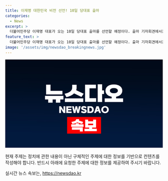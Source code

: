 ```yaml
---
title: 이재명 대한민국 비전 선언! 10일 당대표 출마
categories:
  - News
excerpt: >
  더불어민주당 이재명 대표가 오는 10일 당대표 출마를 선언할 예정이다. 출마 기자회견에서는 국가 위기 극복과 새로운 경제 성장을 통한 민생 회복 정책 대안을 발표할 예정이며, 민주당의 발전 방안과 대한민국의 비전을 제시할 것으로 전해졌다. 한편, 출마 의사를 밝힌 김두관 전 의원은 광주를 찾아 5·18 국립묘지 참배와 함께 강기정 광주광역시장을 만날 예정이다. #민주당 #당대표 #이재명
feature_text: >
  더불어민주당 이재명 대표가 오는 10일 당대표 출마를 선언할 예정이다. 출마 기자회견에서는 국가 위기 극복과 새로운 경제 성장을 통한 민생 회복 정책 대안을 발표할 예정이며, 민주당의 발전 방안과 대한민국의 비전을 제시할 것으로 전해졌다. 한편, 출마 의사를 밝힌 김두관 전 의원은 광주를 찾아 5·18 국립묘지 참배와 함께 강기정 광주광역시장을 만날 예정이다. #민주당 #당대표 #이재명
image: '/assets/img/newsdao_breakingnews.jpg'
---
```


<p><img src="/assets/img/newsdao_breakingnews.jpg" alt="pcversion 속보" /></p>

<p>현재 주제는 정치에 관한 내용이 아닌 구체적인 주제에 대한 정보를 기반으로 컨텐츠를 작성해야 합니다. 반드시 아래에 요청한 주제에 대한 정보를 제공하여 주시기 바랍니다. </p>
실시간 뉴스 속보는, <a href="https://newsdao.kr" rel="dofollow">https://newsdao.kr</a>


